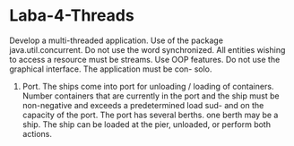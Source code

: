 # Laba-4-Threads
Develop a multi-threaded application.
Use of the package java.util.concurrent.
Do not use the word synchronized.
All entities wishing to access a resource must be streams.
Use OOP features.
Do not use the graphical interface. The application must be con-
solo.
1. Port. The ships come into port for unloading / loading of containers. Number
containers that are currently in the port and the ship must
be non-negative and exceeds a predetermined load sud-
and on the capacity of the port. The port has several berths. one
berth may be a ship. The ship can be loaded at the pier,
unloaded, or perform both actions.
